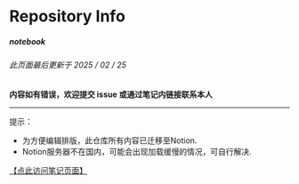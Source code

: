 # Repository Info

##### *notebook*
###### 此页面最后更新于 2025 / 02 / 25
**内容如有错误，欢迎提交 issue 或通过笔记内链接联系本人**

---

提示：
* 为方便编辑排版，此仓库所有内容已迁移至Notion.
* Notion服务器不在国内，可能会出现加载缓慢的情况，可自行解决.

[【点此访问笔记页面】](https://uednd.notion.site/notebook-17ec8552f83b8056a1c4dda1dfa257ab) 
